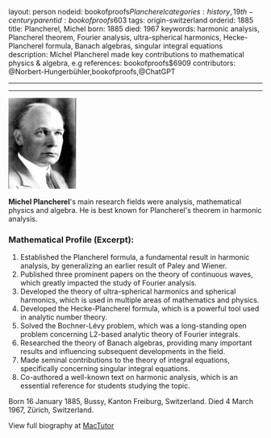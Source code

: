 layout: person
nodeid: bookofproofs$Plancherel
categories: history,19th-century
parentid: bookofproofs$603
tags: origin-switzerland
orderid: 1885
title: Plancherel, Michel
born: 1885
died: 1967
keywords: harmonic analysis, Plancherel theorem, Fourier analysis, ultra-spherical harmonics, Hecke-Plancherel formula, Banach algebras, singular integral equations
description: Michel Plancherel made key contributions to mathematical physics & algebra, e.g
references: bookofproofs$6909
contributors: @Norbert-Hungerbühler,bookofproofs,@ChatGPT

---



---

![Plancherel.jpg](https://github.com/bookofproofs/bookofproofs.github.io/blob/main/_sources/_assets/images/portraits/Plancherel.jpg?raw=true)

**Michel Plancherel**'s main research fields were analysis, mathematical physics and algebra.  He is best known for Plancherel's theorem in harmonic analysis.

### Mathematical Profile (Excerpt):
1. Established the Plancherel formula, a fundamental result in harmonic analysis, by generalizing an earlier result of Paley and Wiener. 
2. Published three prominent papers on the theory of continuous waves, which greatly impacted the study of Fourier analysis. 
3. Developed the theory of ultra-spherical harmonics and spherical harmonics, which is used in multiple areas of mathematics and physics. 
4. Developed the Hecke-Plancherel formula, which is a powerful tool used in analytic number theory. 
5. Solved the Bochner-Lévy problem, which was a long-standing open problem concerning L2-based analytic theory of Fourier integrals.
6. Researched the theory of Banach algebras, providing many important results and influencing subsequent developments in the field. 
7. Made seminal contributions to the theory of integral equations, specifically concerning singular integral equations. 
8. Co-authored a well-known text on harmonic analysis, which is an essential reference for students studying the topic.

Born 16 January 1885, Bussy, Kanton Freiburg, Switzerland. Died 4 March 1967, Zürich, Switzerland.

View full biography at [MacTutor](https://mathshistory.st-andrews.ac.uk/Biographies/Plancherel/)
